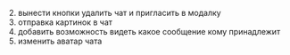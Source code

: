 2) вынести кнопки удалить чат и пригласить в модалку
3) отправка картинок в чат
4) добавить возможность видеть какое сообщение кому принадлежит
5) изменить аватар чата
